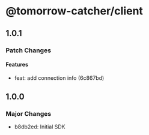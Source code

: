 # @tomorrow-catcher/client

## 1.0.1

### Patch Changes

#### Features

- feat: add connection info (6c867bd)

## 1.0.0

### Major Changes

- b8db2ed: Initial SDK
